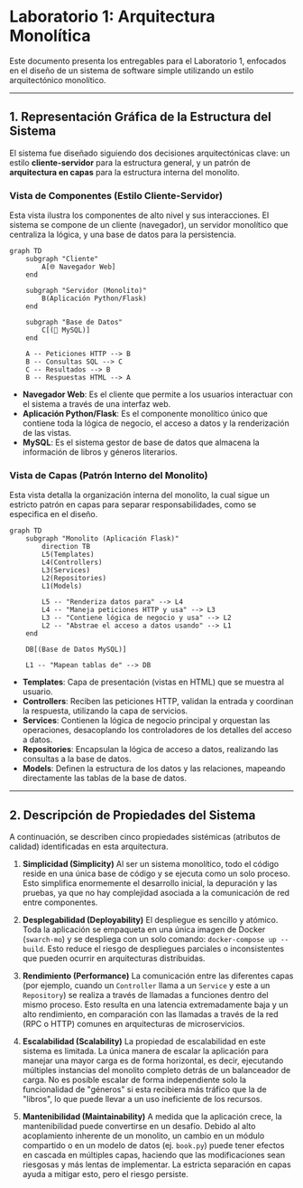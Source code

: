 # Laboratorio 1: Arquitectura Monolítica

Este documento presenta los entregables para el Laboratorio 1, enfocados en el diseño de un sistema de software simple utilizando un estilo arquitectónico monolítico.

---

## 1. Representación Gráfica de la Estructura del Sistema

El sistema fue diseñado siguiendo dos decisiones arquitectónicas clave: un estilo **cliente-servidor** para la estructura general, y un patrón de **arquitectura en capas** para la estructura interna del monolito.

### Vista de Componentes (Estilo Cliente-Servidor)

Esta vista ilustra los componentes de alto nivel y sus interacciones. El sistema se compone de un cliente (navegador), un servidor monolítico que centraliza la lógica, y una base de datos para la persistencia.

```mermaid
graph TD
    subgraph "Cliente"
        A[🌐 Navegador Web]
    end

    subgraph "Servidor (Monolito)"
        B(Aplicación Python/Flask)
    end

    subgraph "Base de Datos"
        C[(🐘 MySQL)]
    end

    A -- Peticiones HTTP --> B
    B -- Consultas SQL --> C
    C -- Resultados --> B
    B -- Respuestas HTML --> A
```

* **Navegador Web**: Es el cliente que permite a los usuarios interactuar con el sistema a través de una interfaz web.
* **Aplicación Python/Flask**: Es el componente monolítico único que contiene toda la lógica de negocio, el acceso a datos y la renderización de las vistas.
* **MySQL**: Es el sistema gestor de base de datos que almacena la información de libros y géneros literarios.

### Vista de Capas (Patrón Interno del Monolito)

Esta vista detalla la organización interna del monolito, la cual sigue un estricto patrón en capas para separar responsabilidades, como se especifica en el diseño.

```mermaid
graph TD
    subgraph "Monolito (Aplicación Flask)"
        direction TB
        L5(Templates)
        L4(Controllers)
        L3(Services)
        L2(Repositories)
        L1(Models)

        L5 -- "Renderiza datos para" --> L4
        L4 -- "Maneja peticiones HTTP y usa" --> L3
        L3 -- "Contiene lógica de negocio y usa" --> L2
        L2 -- "Abstrae el acceso a datos usando" --> L1
    end

    DB[(Base de Datos MySQL)]

    L1 -- "Mapean tablas de" --> DB
```

* **Templates**: Capa de presentación (vistas en HTML) que se muestra al usuario.
* **Controllers**: Reciben las peticiones HTTP, validan la entrada y coordinan la respuesta, utilizando la capa de servicios.
* **Services**: Contienen la lógica de negocio principal y orquestan las operaciones, desacoplando los controladores de los detalles del acceso a datos.
* **Repositories**: Encapsulan la lógica de acceso a datos, realizando las consultas a la base de datos.
* **Models**: Definen la estructura de los datos y las relaciones, mapeando directamente las tablas de la base de datos.

---

## 2. Descripción de Propiedades del Sistema

A continuación, se describen cinco propiedades sistémicas (atributos de calidad) identificadas en esta arquitectura.

1.  **Simplicidad (Simplicity)**
    Al ser un sistema monolítico, todo el código reside en una única base de código y se ejecuta como un solo proceso. Esto simplifica enormemente el desarrollo inicial, la depuración y las pruebas, ya que no hay complejidad asociada a la comunicación de red entre componentes.

2.  **Desplegabilidad (Deployability)**
    El despliegue es sencillo y atómico. Toda la aplicación se empaqueta en una única imagen de Docker (`swarch-mo`) y se despliega con un solo comando: `docker-compose up --build`. Esto reduce el riesgo de despliegues parciales o inconsistentes que pueden ocurrir en arquitecturas distribuidas.

3.  **Rendimiento (Performance)**
    La comunicación entre las diferentes capas (por ejemplo, cuando un `Controller` llama a un `Service` y este a un `Repository`) se realiza a través de llamadas a funciones dentro del mismo proceso. Esto resulta en una latencia extremadamente baja y un alto rendimiento, en comparación con las llamadas a través de la red (RPC o HTTP) comunes en arquitecturas de microservicios.

4.  **Escalabilidad (Scalability)**
    La propiedad de escalabilidad en este sistema es limitada. La única manera de escalar la aplicación para manejar una mayor carga es de forma horizontal, es decir, ejecutando múltiples instancias del monolito completo detrás de un balanceador de carga. No es posible escalar de forma independiente solo la funcionalidad de "géneros" si esta recibiera más tráfico que la de "libros", lo que puede llevar a un uso ineficiente de los recursos.

5.  **Mantenibilidad (Maintainability)**
    A medida que la aplicación crece, la mantenibilidad puede convertirse en un desafío. Debido al alto acoplamiento inherente de un monolito, un cambio en un módulo compartido o en un modelo de datos (ej. `book.py`) puede tener efectos en cascada en múltiples capas, haciendo que las modificaciones sean riesgosas y más lentas de implementar. La estricta separación en capas ayuda a mitigar esto, pero el riesgo persiste.
